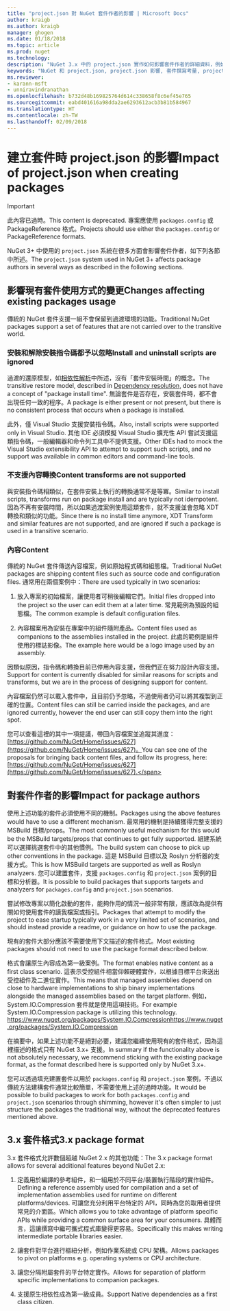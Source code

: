 ```yaml
---
title: "project.json 對 NuGet 套件作者的影響 | Microsoft Docs"
author: kraigb
ms.author: kraigb
manager: ghogen
ms.date: 01/18/2018
ms.topic: article
ms.prod: nuget
ms.technology: 
description: "NuGet 3.x 中的 project.json 實作如何影響套件作者的詳細資料，例如不支援的功能、內容以及套件格式。"
keywords: "NuGet 和 project.json, project.json 影響, 套件撰寫考量, project.json 功能"
ms.reviewer:
- karann-msft
- unniravindranathan
ms.openlocfilehash: b732d48b169825764d614c338658f8c6ef45e765
ms.sourcegitcommit: eabd401616a98dda2ae6293612acb3b81b584967
ms.translationtype: HT
ms.contentlocale: zh-TW
ms.lasthandoff: 02/09/2018
---
```

# <a name="impact-of-projectjson-when-creating-packages"></a><span data-ttu-id="4b22e-104">建立套件時 project.json 的影響</span><span class="sxs-lookup"><span data-stu-id="4b22e-104">Impact of project.json when creating packages</span></span>

> [!Important]
> <span data-ttu-id="4b22e-105">此內容已過時。</span><span class="sxs-lookup"><span data-stu-id="4b22e-105">This content is deprecated.</span></span> <span data-ttu-id="4b22e-106">專案應使用 `packages.config` 或 PackageReference 格式。</span><span class="sxs-lookup"><span data-stu-id="4b22e-106">Projects should use either the `packages.config` or PackageReference formats.</span></span>

<span data-ttu-id="4b22e-107">NuGet 3+ 中使用的 `project.json` 系統在很多方面會影響套件作者，如下列各節中所述。</span><span class="sxs-lookup"><span data-stu-id="4b22e-107">The `project.json` system used in NuGet 3+ affects package authors in several ways as described in the following sections.</span></span>

## <a name="changes-affecting-existing-packages-usage"></a><span data-ttu-id="4b22e-108">影響現有套件使用方式的變更</span><span class="sxs-lookup"><span data-stu-id="4b22e-108">Changes affecting existing packages usage</span></span>

<span data-ttu-id="4b22e-109">傳統的 NuGet 套件支援一組不會保留到過渡環境的功能。</span><span class="sxs-lookup"><span data-stu-id="4b22e-109">Traditional NuGet packages support a set of features that are not carried over to the transitive world.</span></span>

### <a name="install-and-uninstall-scripts-are-ignored"></a><span data-ttu-id="4b22e-110">安裝和解除安裝指令碼都予以忽略</span><span class="sxs-lookup"><span data-stu-id="4b22e-110">Install and uninstall scripts are ignored</span></span>

<span data-ttu-id="4b22e-111">過渡的還原模型，如[相依性解析](../consume-packages/dependency-resolution.md#dependency-resolution-with-packagereference)中所述，沒有「套件安裝時間」的概念。</span><span class="sxs-lookup"><span data-stu-id="4b22e-111">The transitive restore model, described in [Dependency resolution](../consume-packages/dependency-resolution.md#dependency-resolution-with-packagereference), does not have a concept of "package install time".</span></span> <span data-ttu-id="4b22e-112">無論套件是否存在，安裝套件時，都不會出現任何一致的程序。</span><span class="sxs-lookup"><span data-stu-id="4b22e-112">A package is either present or not present, but there is no consistent process that occurs when a package is installed.</span></span>

<span data-ttu-id="4b22e-113">此外，僅 Visual Studio 支援安裝指令碼。</span><span class="sxs-lookup"><span data-stu-id="4b22e-113">Also, install scripts were supported only in Visual Studio.</span></span> <span data-ttu-id="4b22e-114">其他 IDE 必須模擬 Visual Studio 擴充性 API 嘗試支援這類指令碼，一般編輯器和命令列工具中不提供支援。</span><span class="sxs-lookup"><span data-stu-id="4b22e-114">Other IDEs had to mock the Visual Studio extensibility API to attempt to support such scripts, and no support was available in common editors and command-line tools.</span></span>

### <a name="content-transforms-are-not-supported"></a><span data-ttu-id="4b22e-115">不支援內容轉換</span><span class="sxs-lookup"><span data-stu-id="4b22e-115">Content transforms are not supported</span></span>

<span data-ttu-id="4b22e-116">與安裝指令碼相類似，在套件安裝上執行的轉換通常不是等冪。</span><span class="sxs-lookup"><span data-stu-id="4b22e-116">Similar to install scripts, transforms run on package install and are typically not idempotent.</span></span> <span data-ttu-id="4b22e-117">因為不再有安裝時間，所以如果過渡案例使用這類套件，就不支援並會忽略 XDT 轉換和類似的功能。</span><span class="sxs-lookup"><span data-stu-id="4b22e-117">Since there is no install time anymore, XDT Transform and similar features are not supported, and are ignored if such a package is used in a transitive scenario.</span></span>

### <a name="content"></a><span data-ttu-id="4b22e-118">內容</span><span class="sxs-lookup"><span data-stu-id="4b22e-118">Content</span></span>

<span data-ttu-id="4b22e-119">傳統的 NuGet 套件傳送內容檔案，例如原始程式碼和組態檔。</span><span class="sxs-lookup"><span data-stu-id="4b22e-119">Traditional NuGet packages are shipping content files such as source code and configuration files.</span></span> <span data-ttu-id="4b22e-120">通常用在兩個案例中：</span><span class="sxs-lookup"><span data-stu-id="4b22e-120">There are used typically in two scenarios:</span></span>

1. <span data-ttu-id="4b22e-121">放入專案的初始檔案，讓使用者可稍後編輯它們。</span><span class="sxs-lookup"><span data-stu-id="4b22e-121">Initial files dropped into the project so the user can edit them at a later time.</span></span> <span data-ttu-id="4b22e-122">常見範例為預設的組態檔。</span><span class="sxs-lookup"><span data-stu-id="4b22e-122">The common example is default configuration files.</span></span>

1. <span data-ttu-id="4b22e-123">內容檔案用為安裝在專案中的組件隨附產品。</span><span class="sxs-lookup"><span data-stu-id="4b22e-123">Content files used as companions to the assemblies installed in the project.</span></span> <span data-ttu-id="4b22e-124">此處的範例是組件使用的標誌影像。</span><span class="sxs-lookup"><span data-stu-id="4b22e-124">The example here would be a logo image used by an assembly.</span></span>

<span data-ttu-id="4b22e-125">因類似原因，指令碼和轉換目前已停用內容支援，但我們正在努力設計內容支援。</span><span class="sxs-lookup"><span data-stu-id="4b22e-125">Support for content is currently disabled for similar reasons for scripts and transforms, but we are in the process of designing support for content.</span></span>

<span data-ttu-id="4b22e-126">內容檔案仍然可以載入套件中，且目前仍予忽略，不過使用者仍可以將其複製到正確的位置。</span><span class="sxs-lookup"><span data-stu-id="4b22e-126">Content files can still be carried inside the packages, and are ignored currently, however the end user can still copy them into the right spot.</span></span>

<span data-ttu-id="4b22e-127">您可以查看這裡的其中一項提議，帶回內容檔案並追蹤其進度：[https://github.com/NuGet/Home/issues/627](https://github.com/NuGet/Home/issues/627)。</span><span class="sxs-lookup"><span data-stu-id="4b22e-127">You can see one of the proposals for bringing back content files, and follow its progress, here: [https://github.com/NuGet/Home/issues/627](https://github.com/NuGet/Home/issues/627).</span></span>

## <a name="impact-for-package-authors"></a><span data-ttu-id="4b22e-128">對套件作者的影響</span><span class="sxs-lookup"><span data-stu-id="4b22e-128">Impact for package authors</span></span>

<span data-ttu-id="4b22e-129">使用上述功能的套件必須使用不同的機制。</span><span class="sxs-lookup"><span data-stu-id="4b22e-129">Packages using the above features would have to use a different mechanism.</span></span> <span data-ttu-id="4b22e-130">最常用的機制是持續獲得完整支援的 MSBuild 目標/props。</span><span class="sxs-lookup"><span data-stu-id="4b22e-130">The most commonly useful mechanism for this would be the MSBuild targets/props that continues to get fully supported.</span></span> <span data-ttu-id="4b22e-131">組建系統可以選擇挑選套件中的其他慣例。</span><span class="sxs-lookup"><span data-stu-id="4b22e-131">The build system can choose to pick up other conventions in the package.</span></span> <span data-ttu-id="4b22e-132">這是 MSBuild 目標以及 Roslyn 分析器的支援方式。</span><span class="sxs-lookup"><span data-stu-id="4b22e-132">This is how MSBuild targets are supported as well as Roslyn analyzers.</span></span> <span data-ttu-id="4b22e-133">您可以建置套件，支援 `packages.config` 和 `project.json` 案例的目標和分析器。</span><span class="sxs-lookup"><span data-stu-id="4b22e-133">It is possible to build packages that supports targets and analyzers for `packages.config` and `project.json` scenarios.</span></span>

<span data-ttu-id="4b22e-134">嘗試修改專案以簡化啟動的套件，能夠作用的情況一般非常有限，應該改為提供有關如何使用套件的讀我檔案或指引。</span><span class="sxs-lookup"><span data-stu-id="4b22e-134">Packages that attempt to modify the project to ease startup typically work in a very limited set of scenarios, and should instead provide a readme, or guidance on how to use the package.</span></span>

<span data-ttu-id="4b22e-135">現有的套件大部分應該不需要使用下文描述的套件格式。</span><span class="sxs-lookup"><span data-stu-id="4b22e-135">Most existing packages should not need to use the package format described below.</span></span>

<span data-ttu-id="4b22e-136">格式會讓原生內容成為第一級案例。</span><span class="sxs-lookup"><span data-stu-id="4b22e-136">The format enables native content as a first class scenario.</span></span> <span data-ttu-id="4b22e-137">這表示受控組件相當仰賴硬體實作，以根據目標平台來送出受控組件及二進位實作。</span><span class="sxs-lookup"><span data-stu-id="4b22e-137">This means that managed assemblies depend on close to hardware implementations to ship binary implementations alongside the managed assemblies based on the target platform.</span></span> <span data-ttu-id="4b22e-138">例如，System.IO.Compression 套件就是使用這項技術。</span><span class="sxs-lookup"><span data-stu-id="4b22e-138">For example System.IO.Compression package is utilizing this technology.</span></span> [<span data-ttu-id="4b22e-139">https://www.nuget.org/packages/System.IO.Compression</span><span class="sxs-lookup"><span data-stu-id="4b22e-139">https://www.nuget.org/packages/System.IO.Compression</span></span>](https://www.nuget.org/packages/System.IO.Compression)

<span data-ttu-id="4b22e-140">在摘要中，如果上述功能不是絕對必要，建議您繼續使用現有的套件格式，因為這裡描述的格式只有 NuGet 3.x+ 支援。</span><span class="sxs-lookup"><span data-stu-id="4b22e-140">In summary if the functionality above is not absolutely necessary, we recommend sticking with the existing package format, as the format described here is supported only by NuGet 3.x+.</span></span>

<span data-ttu-id="4b22e-141">您可以透過填充建置套件以用於 `packages.config` 和 `project.json` 案例，不過以傳統方法建構套件通常比較簡單，不需要使用上述的過時功能。</span><span class="sxs-lookup"><span data-stu-id="4b22e-141">It would be possible to build packages to work for both `packages.config` and `project.json` scenarios through shimming, however it's often simpler to just structure the packages the traditional way, without the deprecated features mentioned above.</span></span>

## <a name="3x-package-format"></a><span data-ttu-id="4b22e-142">3.x 套件格式</span><span class="sxs-lookup"><span data-stu-id="4b22e-142">3.x package format</span></span>

<span data-ttu-id="4b22e-143">3.x 套件格式允許數個超越 NuGet 2.x 的其他功能：</span><span class="sxs-lookup"><span data-stu-id="4b22e-143">The 3.x package format allows for several additional features beyond NuGet 2.x:</span></span>

1. <span data-ttu-id="4b22e-144">定義用於編譯的參考組件，和一組用於不同平台/裝置執行階段的實作組件。</span><span class="sxs-lookup"><span data-stu-id="4b22e-144">Defining a reference assembly used for compilation and a set of implementation assemblies used for runtime on different platforms/devices.</span></span> <span data-ttu-id="4b22e-145">可讓您充分利用平台特定的 API，同時為您的取用者提供常見的介面區。</span><span class="sxs-lookup"><span data-stu-id="4b22e-145">Which allows you to take advantage of platform specific APIs while providing a common surface area for your consumers.</span></span> <span data-ttu-id="4b22e-146">具體而言，這讓撰寫中繼可攜式程式庫變得更容易。</span><span class="sxs-lookup"><span data-stu-id="4b22e-146">Specifically this makes writing intermediate portable libraries easier.</span></span>

1. <span data-ttu-id="4b22e-147">讓套件對平台進行樞紐分析，例如作業系統或 CPU 架構。</span><span class="sxs-lookup"><span data-stu-id="4b22e-147">Allows packages to pivot on platforms e.g. operating systems or CPU architecture.</span></span>

1. <span data-ttu-id="4b22e-148">讓您分隔附屬套件的平台特定實作。</span><span class="sxs-lookup"><span data-stu-id="4b22e-148">Allows for separation of platform specific implementations to companion packages.</span></span>

1. <span data-ttu-id="4b22e-149">支援原生相依性成為第一級成員。</span><span class="sxs-lookup"><span data-stu-id="4b22e-149">Support Native dependencies as a first class citizen.</span></span>
